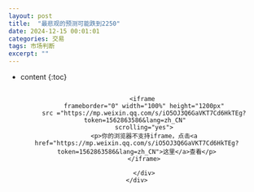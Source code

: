 ```yaml
---
layout: post
title:  "最悲观的预测可能跌到2250"
date: 2024-12-15 00:01:01
categories: 交易
tags: 市场判断
excerpt: ""
---
```


* content
{:toc}


<div align="center" style="margin: 0 auto;">
    <div style="width: 100%;height: 1200px;overflow: hidden;border: 0px;">
        <div style="width: 100%;height: 1200px;margin:-0px 0px 0px;">

        <iframe 
        frameborder="0" width="100%" height="1200px"
        src ="https://mp.weixin.qq.com/s/iO5OJ3Q6GaVKT7Cd6HkTEg?token=1562863586&lang=zh_CN" 
        scrolling="yes">
        <p>你的浏览器不支持iframe，点击<a href="https://mp.weixin.qq.com/s/iO5OJ3Q6GaVKT7Cd6HkTEg?token=1562863586&lang=zh_CN">这里</a>查看</p>
        </iframe>

        </div>
    </div>
</div>












